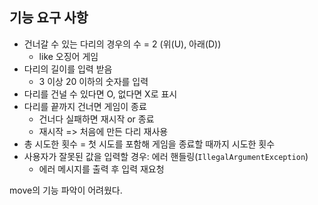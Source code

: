 ## 기능 요구 사항
* 건너갈 수 있는 다리의 경우의 수 = 2 (위(U), 아래(D))
  * like 오징어 게임
* 다리의 길이를 입력 받음
  * 3 이상 20 이하의 숫자를 입력
* 다리를 건널 수 있다면 O, 없다면 X로 표시
* 다리를 끝까지 건너면 게임이 종료
  * 건너다 실패하면 재시작 or 종료
  * 재시작 => 처음에 만든 다리 재사용
* 총 시도한 횟수 = 첫 시도를 포함해 게임을 종료할 때까지 시도한 횟수
* 사용자가 잘못된 값을 입력할 경우: 에러 핸들링(`IllegalArgumentException`)
  * 에러 메시지를 출력 후 입력 재요청


move의 기능 파악이 어려웠다.

